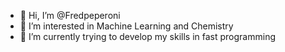 - 👋 Hi, I’m @Fredpeperoni
- 👀 I’m interested in Machine Learning and Chemistry
- 🌱 I’m currently trying to develop my skills in fast programming


<!---
Fredpeperoni/Fredpeperoni is a ✨ special ✨ repository because its `README.md` (this file) appears on your GitHub profile.
You can click the Preview link to take a look at your changes.
--->
